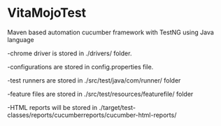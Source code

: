 # VitaMojoTest

Maven based automation cucumber framework with TestNG using Java language

-chrome driver is stored in ./drivers/ folder.

-configurations are stored in config.properties file.

-test runners are stored in ./src/test/java/com/runner/ folder

-feature files are stored in ./src/test/resources/featurefile/ folder

-HTML reports will be stored in ./target/test-classes/reports/cucumberreports/cucumber-html-reports/
